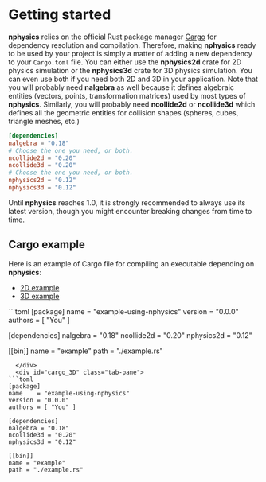 # Getting started
**nphysics** relies on the official Rust package manager
[Cargo](https://crates.io) for dependency resolution and compilation. Therefore,
making **nphysics** ready to be used by your project is simply a matter of
adding a new dependency to your `Cargo.toml` file. You can either use the **nphysics2d**
crate for 2D physics simulation or the **nphysics3d** crate for 3D physics simulation. You can even use both
if you need both 2D and 3D in your application. Note that you will probably
need **nalgebra** as well because it defines algebraic entities
(vectors, points, transformation matrices) used by most types of **nphysics**. Similarly,
you will probably need **ncollide2d** or **ncollide3d** which defines all the geometric
entities for collision shapes (spheres, cubes, triangle meshes, etc.)

```toml
[dependencies]
nalgebra = "0.18"
# Choose the one you need, or both.
ncollide2d = "0.20"
ncollide3d = "0.20"
# Choose the one you need, or both.
nphysics2d = "0.12"
nphysics3d = "0.12"
```

Until **nphysics** reaches 1.0, it is strongly recommended to always use its
latest version, though you might encounter breaking changes from time to time.


## Cargo example
Here is an example of Cargo file for compiling an executable depending on **nphysics**:

<ul class="nav nav-tabs">
  <li class="active"><a id="tab_nav_link" data-toggle="tab" href="#cargo_2D">2D example</a></li>
  <li><a id="tab_nav_link" data-toggle="tab" href="#cargo_3D">3D example</a></li>
</ul>

<div class="tab-content" markdown="1">
  <div id="cargo_2D" class="tab-pane in active">
```toml
[package]
name    = "example-using-nphysics"
version = "0.0.0"
authors = [ "You" ]

[dependencies]
nalgebra = "0.18"
ncollide2d = "0.20"
nphysics2d = "0.12"

[[bin]]
name = "example"
path = "./example.rs"
```
  </div>
  <div id="cargo_3D" class="tab-pane">
```toml
[package]
name    = "example-using-nphysics"
version = "0.0.0"
authors = [ "You" ]

[dependencies]
nalgebra = "0.18"
ncollide3d = "0.20"
nphysics3d = "0.12"

[[bin]]
name = "example"
path = "./example.rs"
```
  </div>
</div>